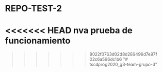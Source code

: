 # REPO-TEST-2
<<<<<<< HEAD
nva prueba de funcionamiento
=======
>>>>>>> 8022f0763d02d8d286499d7e97f02c6a596dc1b6
"# tscdprog2020_g3-team-grupo-3" 
